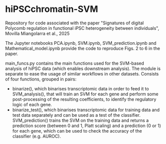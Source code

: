 # hiPSCchromatin-SVM
Repository for code associated with the paper "Signatures of digital Polycomb regulation in functional iPSC heterogeneity between individuals", Movilla Miangolarra et al., 2025

The Jupyter notebooks PCA.ipynb, SVM.ipynb, SVM_prediction.ipynb and Mathematical_model.ipynb provide the code to reproduce Figs. 2 to 6 in the paper.

main_funcs.py contains the main functions used for the SVM-based analysis of hiPSC data (which enables downstream analysis).
The module is separate to ease the usage of similar workflows in other datasets. Consists of four functions, grouped in pairs:
- binarize(), which binarises transcriptomic data in order to feed it to SVM_analysis(), that will train an SVM for each gene and perform some post-processing of the resulting coefficients, to identify the regulatory logic of each gene.
- binarize_test(), which binarises transcriptomic data for training data and test data separately and can be used as a test of the classifier. SVM_prediction() trains the SVM on the training data and returns a prediction score (between 0 and 1, Platt scaling) and a prediction (0 or 1) for each gene, which can be used to check the accuracy of the classifier (e.g. AUROC).
